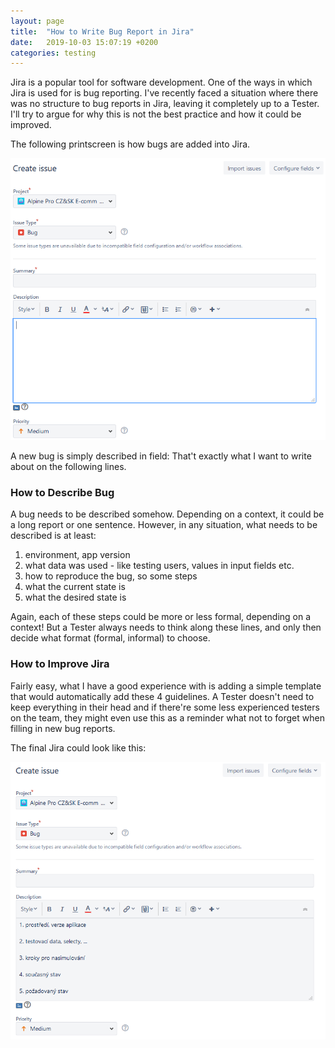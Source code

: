 ```yaml
---
layout: page
title:  "How to Write Bug Report in Jira"
date:   2019-10-03 15:07:19 +0200
categories: testing
---
```


Jira is a popular tool for software development. One of the ways in which Jira is used for is bug reporting. I've recently faced a situation where there was no structure to bug reports in Jira, leaving it completely up to a Tester. I'll try to argue for why this is not the best practice and how it could be improved.

The following printscreen is how bugs are added into Jira.

![image](/images/jira_empty.png)

A new bug is simply described in field: That't exactly what I want to write about on the following lines.

### How to Describe Bug

A bug needs to be described somehow. Depending on a context, it could be a long report or one sentence. However, in any situation, what needs to be described is at least:

1. environment, app version
2. what data was used - like testing users, values in input fields etc.
3. how to reproduce the bug, so some steps
4. what the current state is
5. what the desired state is

Again, each of these steps could be more or less formal, depending on a context! But a Tester always needs to think along these lines, and only then decide what format (formal, informal) to choose.

### How to Improve Jira

Fairly easy, what I have a good experience with is adding a simple template that would automatically add these 4 guidelines. A Tester doesn't need to keep everything in their head and if there're some less experienced testers on the team, they might even use this as a reminder what not to forget when filling in new bug reports.

The final Jira could look like this:

![image](/images/jira_full.png)
